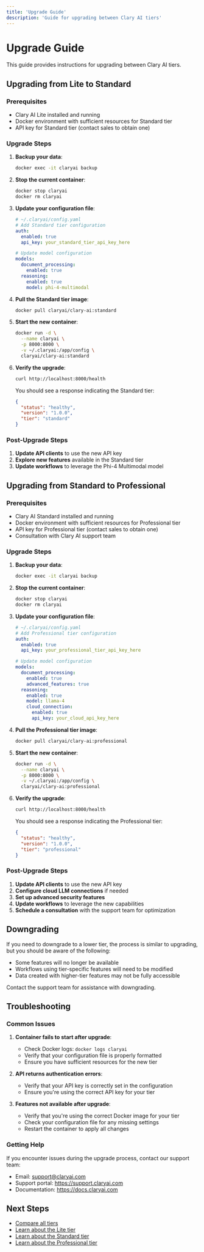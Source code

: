 ```yaml
---
title: 'Upgrade Guide'
description: 'Guide for upgrading between Clary AI tiers'
---
```


# Upgrade Guide

This guide provides instructions for upgrading between Clary AI tiers.

## Upgrading from Lite to Standard

### Prerequisites

- Clary AI Lite installed and running
- Docker environment with sufficient resources for Standard tier
- API key for Standard tier (contact sales to obtain one)

### Upgrade Steps

1. **Backup your data**:
   ```bash
   docker exec -it claryai backup
   ```

2. **Stop the current container**:
   ```bash
   docker stop claryai
   docker rm claryai
   ```

3. **Update your configuration file**:
   ```yaml
   # ~/.claryai/config.yaml
   # Add Standard tier configuration
   auth:
     enabled: true
     api_key: your_standard_tier_api_key_here

   # Update model configuration
   models:
     document_processing:
       enabled: true
     reasoning:
       enabled: true
       model: phi-4-multimodal
   ```

4. **Pull the Standard tier image**:
   ```bash
   docker pull claryai/clary-ai:standard
   ```

5. **Start the new container**:
   ```bash
   docker run -d \
     --name claryai \
     -p 8000:8000 \
     -v ~/.claryai:/app/config \
     claryai/clary-ai:standard
   ```

6. **Verify the upgrade**:
   ```bash
   curl http://localhost:8000/health
   ```

   You should see a response indicating the Standard tier:
   ```json
   {
     "status": "healthy",
     "version": "1.0.0",
     "tier": "standard"
   }
   ```

### Post-Upgrade Steps

1. **Update API clients** to use the new API key
2. **Explore new features** available in the Standard tier
3. **Update workflows** to leverage the Phi-4 Multimodal model

## Upgrading from Standard to Professional

### Prerequisites

- Clary AI Standard installed and running
- Docker environment with sufficient resources for Professional tier
- API key for Professional tier (contact sales to obtain one)
- Consultation with Clary AI support team

### Upgrade Steps

1. **Backup your data**:
   ```bash
   docker exec -it claryai backup
   ```

2. **Stop the current container**:
   ```bash
   docker stop claryai
   docker rm claryai
   ```

3. **Update your configuration file**:
   ```yaml
   # ~/.claryai/config.yaml
   # Add Professional tier configuration
   auth:
     enabled: true
     api_key: your_professional_tier_api_key_here

   # Update model configuration
   models:
     document_processing:
       enabled: true
       advanced_features: true
     reasoning:
       enabled: true
       model: llama-4
       cloud_connection:
         enabled: true
         api_key: your_cloud_api_key_here
   ```

4. **Pull the Professional tier image**:
   ```bash
   docker pull claryai/clary-ai:professional
   ```

5. **Start the new container**:
   ```bash
   docker run -d \
     --name claryai \
     -p 8000:8000 \
     -v ~/.claryai:/app/config \
     claryai/clary-ai:professional
   ```

6. **Verify the upgrade**:
   ```bash
   curl http://localhost:8000/health
   ```

   You should see a response indicating the Professional tier:
   ```json
   {
     "status": "healthy",
     "version": "1.0.0",
     "tier": "professional"
   }
   ```

### Post-Upgrade Steps

1. **Update API clients** to use the new API key
2. **Configure cloud LLM connections** if needed
3. **Set up advanced security features**
4. **Update workflows** to leverage the new capabilities
5. **Schedule a consultation** with the support team for optimization

## Downgrading

If you need to downgrade to a lower tier, the process is similar to upgrading, but you should be aware of the following:

- Some features will no longer be available
- Workflows using tier-specific features will need to be modified
- Data created with higher-tier features may not be fully accessible

Contact the support team for assistance with downgrading.

## Troubleshooting

### Common Issues

1. **Container fails to start after upgrade**:
   - Check Docker logs: `docker logs claryai`
   - Verify that your configuration file is properly formatted
   - Ensure you have sufficient resources for the new tier

2. **API returns authentication errors**:
   - Verify that your API key is correctly set in the configuration
   - Ensure you're using the correct API key for your tier

3. **Features not available after upgrade**:
   - Verify that you're using the correct Docker image for your tier
   - Check your configuration file for any missing settings
   - Restart the container to apply all changes

### Getting Help

If you encounter issues during the upgrade process, contact our support team:

- Email: support@claryai.com
- Support portal: https://support.claryai.com
- Documentation: https://docs.claryai.com

## Next Steps

- [Compare all tiers](/tiers/overview)
- [Learn about the Lite tier](/tiers/lite)
- [Learn about the Standard tier](/tiers/standard)
- [Learn about the Professional tier](/tiers/professional)
